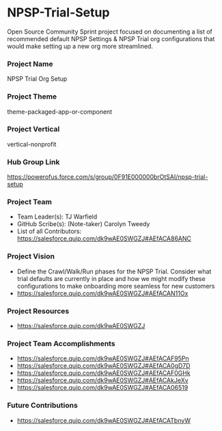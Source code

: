 # NPSP-Trial-Setup
Open Source Community Sprint project focused on documenting a list of recommended default NPSP Settings &amp; NPSP Trial org configurations that would make setting up a new org more streamlined.

### Project Name

NPSP Trial Org Setup

### Project Theme
theme-packaged-app-or-component

### Project Vertical
vertical-nonprofit

### Hub Group Link
https://powerofus.force.com/s/group/0F91E000000brOtSAI/npsp-trial-setup

### Project Team
* Team Leader(s): TJ Warfield
* GitHub Scribe(s): (Note-taker) Carolyn Tweedy
* List of all Contributors: https://salesforce.quip.com/dk9wAE0SWGZJ#AEfACA86ANC

### Project Vision

* Define the Crawl/Walk/Run phases for the NPSP Trial. Consider what trial defaults are currently in place and how we might modify these configurations to make onboarding more seamless for new customers 
* https://salesforce.quip.com/dk9wAE0SWGZJ#AEfACAN11Ox

### Project Resources

* https://salesforce.quip.com/dk9wAE0SWGZJ

### Project Team Accomplishments

* https://salesforce.quip.com/dk9wAE0SWGZJ#AEfACAF95Pn
* https://salesforce.quip.com/dk9wAE0SWGZJ#AEfACA0gD7D
* https://salesforce.quip.com/dk9wAE0SWGZJ#AEfACAF0GHk
* https://salesforce.quip.com/dk9wAE0SWGZJ#AEfACAkJeXv
* https://salesforce.quip.com/dk9wAE0SWGZJ#AEfACA06519

### Future Contributions

* https://salesforce.quip.com/dk9wAE0SWGZJ#AEfACATbnyW

